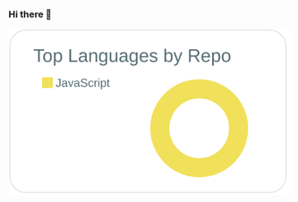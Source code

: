 ### Hi there 👋

<!--
**TheKittyCoder/TheKittyCoder** is a ✨ _special_ ✨ repository because its `README.md` (this file) appears on your GitHub profile.

Here are some ideas to get you started:

- 🔭 I’m currently working on ...
- 🌱 I’m currently learning ...
- 👯 I’m looking to collaborate on ...
- 🤔 I’m looking for help with ...
- 💬 Ask me about ...
- 📫 How to reach me: ...
- 😄 Pronouns: ...
- ⚡ Fun fact: ...
-->

[![](https://raw.githubusercontent.com/TheKittyCoder/TheKittyCoder/main/profile-summary-card-output/default/1-repos-per-language.svg)](https://github.com/vn7n24fzkq/github-profile-summary-cards)
